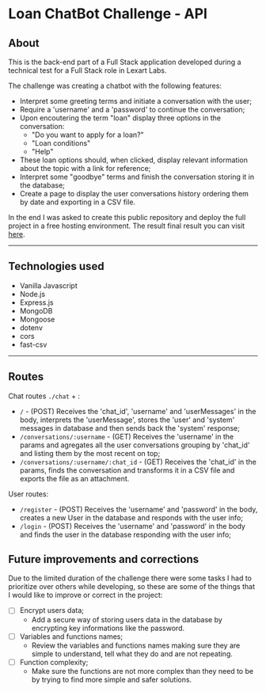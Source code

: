 # Loan ChatBot Challenge - API
## About

This is the back-end part of a Full Stack application developed during a technical test for a Full Stack role in Lexart Labs. 

The challenge was creating a chatbot with the following features:
- Interpret some greeting terms and initiate a conversation with the user;
- Require a 'username' and a 'password' to continue the conversation;
- Upon encoutering the term "loan" display three options in the conversation:
    - "Do you want to apply for a loan?"
    - "Loan conditions"
    - "Help"
- These loan options should, when clicked, display relevant information about the topic with a link for reference;
- Interpret some "goodbye" terms and finish the conversation storing it in the database;
- Create a page to display the user conversations history ordering them by date and exporting in a CSV file.

In the end I was asked to create this public repository and deploy the full project in a free hosting environment.
The result final result you can visit [here](https://chat-bot-challenge-client-side.vercel.app).

---
## Technologies used

- Vanilla Javascript
- Node.js
- Express.js
- MongoDB
- Mongoose
- dotenv
- cors
- fast-csv

---
## Routes

Chat routes `./chat` + :
  - `/` - (POST) Receives the 'chat_id', 'username' and 'userMessages' in the body, interprets the 'userMessage', stores the 'user' and 'system' messages in database and then sends back the 'system' response;
  - `/conversations/:username` - (GET) Receives the 'username' in the params and agregates all the user conversations grouping by 'chat_id' and listing them by the most recent on top;
  - `/conversations/:username/:chat_id` - (GET) Receives the 'chat_id' in the params, finds the conversation and transforms it in a CSV file and exports the file as an attachment.

User routes:
- `/register` - (POST) Receives the 'username' and 'password' in the body, creates a new User in the database and responds with the user info;
- `/login` - (POST) Receives the 'username' and 'password' in the body and finds the user in the database responding with the user info; 


## Future improvements and corrections

Due to the limited duration of the challenge there were some tasks I had to prioritize over others while developing, so these are some of the things that I would like to improve or correct in the project:

* [ ] Encrypt users data;
    * Add a secure way of storing users data in the database by encrypting key informations like the password.
* [ ] Variables and functions names;
    * Review the variables and functions names making sure they are simple to understand, tell what they do and are not repeating.
* [ ] Function complexity;
    * Make sure the functions are not more complex than they need to be by trying to find more simple and safer solutions.


